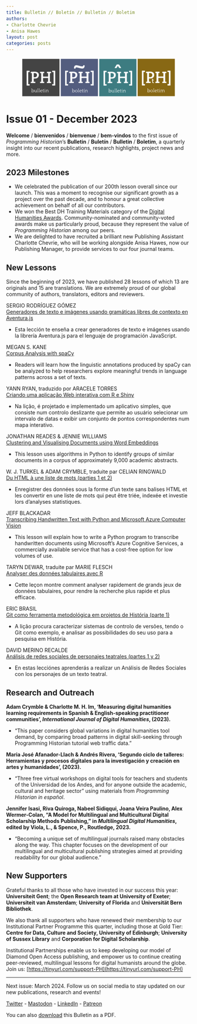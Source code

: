 ```yaml
---
title: Bulletin // Boletín // Bulletin // Boletim
authors: 
- Charlotte Chevrie
- Anisa Hawes
layout: post
categories: posts 
---
```


<p><figure><img src="/images/blog/ph-bulletin-banner.png" alt="Banner showing the four Programming Historian logos and the title Bulletin in each language "/><figcaption></figcaption> </figure></p>

# Issue 01 - December 2023

**Welcome** / **bienvenidos** / **bienvenue** / **bem-vindos** to the first issue of _Programming Historian_’s **Bulletin** / **Buletín** / **Bulletin** / **Boletim**, a quarterly insight into our recent publications, research highlights, project news and more.

## 2023 Milestones

- We celebrated the publication of our 200th lesson overall since our launch. This was a moment to recognise our significant growth as a project over the past decade, and to honour a great collective achievement on behalf of all our contributors.
- We won the Best DH Training Materials category of the [Digital Humanities Awards](http://dhawards.org/dhawards2022/results/). Community-nominated and community-voted awards make us particularly proud, because they represent the value of _Programming Historian_ among our peers.
- We are delighted to have recruited a brilliant new Publishing Assistant Charlotte Chevrie, who will be working alongside Anisa Hawes, now our Publishing Manager, to provide services to our four journal teams.

## New Lessons

Since the beginning of 2023, we have published 28 lessons of which 13 are originals and 15 are translations. We are extremely proud of our global community of authors, translators, editors and reviewers.

SERGIO RODRÍGUEZ GÓMEZ    
[Generadores de texto e imágenes usando gramáticas libres de contexto en Aventura.js](https://doi.org/10.46430/phes0063)
- Esta lección te enseña a crear generadores de texto e imágenes usando la librería Aventura.js para el lenguaje de programación JavaScript.

MEGAN S. KANE     
[Corpus Analysis with spaCy](https://doi.org/10.46430/phen0113)
- Readers will learn how the linguistic annotations produced by spaCy can be analyzed to help researchers explore meaningful trends in language patterns across a set of texts.
 
YANN RYAN, traduzido por ARACELE TORRES    
[Criando uma aplicação Web interativa com R e Shiny](https://doi.org/10.46430/phpt0044)
- Na lição, é projetado e implementado um aplicativo simples, que consiste num controlo deslizante que permite ao usuário selecionar um intervalo de datas e exibir um conjunto de pontos correspondentes num mapa interativo.         

JONATHAN READES & JENNIE WILLIAMS    
[Clustering and Visualising Documents using Word Embeddings](https://doi.org/10.46430/phen0111)
- This lesson uses algorithms in Python to identify groups of similar documents in a corpus of approximately 9,000 academic abstracts.       

W. J. TURKEL & ADAM CRYMBLE, traduite par CELIAN RINGWALD        
[Du HTML à une liste de mots (parties 1 et 2)](https://doi.org/10.46430/phfr0026)
- Enregistrer des données sous la forme d’un texte sans balises HTML et les convertir en une liste de mots qui peut être triée, indexée et investie lors d’analyses statistiques.   

JEFF BLACKADAR    
[Transcribing Handwritten Text with Python and Microsoft Azure Computer Vision](https://doi.org/10.46430/phen0114)
- This lesson will explain how to write a Python program to transcribe handwritten documents using Microsoft’s Azure Cognitive Services, a commercially available service that has a cost-free option for low volumes of use.        

TARYN DEWAR, traduite par MARIE FLESCH    
[Analyser des données tabulaires avec R](https://doi.org/10.46430/phfr0027)
- Cette leçon montre comment analyser rapidement de grands jeux de données tabulaires, pour rendre la recherche plus rapide et plus efficace. 

ERIC BRASIL    
[Git como ferramenta metodológica em projetos de História (parte 1)](https://doi.org/10.46430/phpt0045)
- A lição procura caracterizar sistemas de controlo de versões, tendo o Git como exemplo, e analisar as possibilidades do seu uso para a pesquisa em História.

DAVID MERINO RECALDE    
[Análisis de redes sociales de personajes teatrales (partes 1 y 2)](https://doi.org/10.46430/phes0064)
- En estas lecciónes aprenderás a realizar un Análisis de Redes Sociales con los personajes de un texto teatral.    

## Research and Outreach

**Adam Crymble & Charlotte M. H. Im, ‘Measuring digital humanities learning requirements in Spanish & English-speaking practitioner communities’, _International Journal of Digital Humanities_, (2023).**
- “This paper considers global variations in digital humanities tool demand, by comparing broad patterns in digital skill-seeking through Programming Historian tutorial web traffic data.”

**Maria José Afanador-Llach & Andrés Rivera, ‘Segundo ciclo de talleres: Herramientas y procesos digitales para la investigación y creación en artes y humanidades’, (2023).**
- “Three free virtual workshops on digital tools for teachers and students of the Universidad de los Andes, and for anyone outside the academic, cultural and heritage sector” using materials from _Programming Historian in español_.

**Jennifer Isasi, Riva Quiroga, Nabeel Sidiqqui, Joana Veira Paulino, Alex Wermer-Colan, “A Model for Multilingual and Multicultural Digital Scholarship Methods Publishing,” in _Multilingual Digital Humanities_, edited by Viola, L., & Spence, P., Routledge, 2023.**
- “Becoming a unique set of multilingual journals raised many obstacles along the way. This chapter focuses on the development of our multilingual and multicultural publishing strategies aimed at providing readability for our global audience.”

## New Supporters

Grateful thanks to all those who have invested in our success this year: **Universiteit Gent**; the **Open Research team at University of Exeter**; **Universiteit van Amsterdam**; **University of Florida** and **Universität Bern Bibliothek**.   

We also thank all supporters who have renewed their membership to our Institutional Partner Programme this quarter, including those at Gold Tier: **Centre for Data, Culture and Society, University of Edinburgh**; **University of Sussex Library** and **Corporation for Digital Scholarship**.

Institutional Partnerships enable us to keep developing our model of Diamond Open Access publishing, and empower us to continue creating peer-reviewed, multilingual lessons for digital humanists around the globe. Join us: [https://tinyurl.com/support-PH](https://tinyurl.com/support-PH)

------    
Next issue: March 2024. Follow us on social media to stay updated on our new publications, research and events!    

[Twitter](https://twitter.com/ProgHist) - [Mastodon](https://hcommons.social/@proghist) - [LinkedIn](https://www.linkedin.com/company/prog-hist/) - [Patreon](https://www.patreon.com/theprogramminghistorian)

You can also [download](https://github.com/programminghistorian/jekyll/tree/gh-pages/assets/bulletin/2023-12-13-bulletin-issue-01.pdf) this Bulletin as a PDF.

